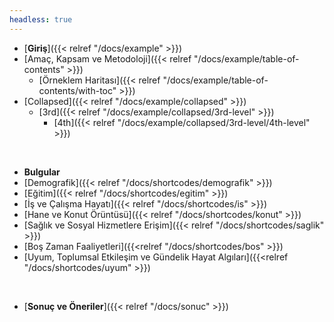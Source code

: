 ```yaml
---
headless: true
---
```


- [**Giriş**]({{< relref "/docs/example" >}})
- [Amaç, Kapsam ve Metodoloji]({{< relref "/docs/example/table-of-contents" >}})
  - [Örneklem Haritası]({{< relref "/docs/example/table-of-contents/with-toc" >}})
- [Collapsed]({{< relref "/docs/example/collapsed" >}})
  - [3rd]({{< relref "/docs/example/collapsed/3rd-level" >}})
    - [4th]({{< relref "/docs/example/collapsed/3rd-level/4th-level" >}})
<br />

- **Bulgular**
- [Demografik]({{< relref "/docs/shortcodes/demografik" >}})
- [Eğitim]({{< relref "/docs/shortcodes/egitim" >}})
- [İş ve Çalışma Hayatı]({{< relref "/docs/shortcodes/is" >}})
- [Hane ve Konut Örüntüsü]({{< relref "/docs/shortcodes/konut" >}})
- [Sağlık ve Sosyal Hizmetlere Erişim]({{< relref "/docs/shortcodes/saglik" >}})
- [Boş Zaman Faaliyetleri]({{<relref "/docs/shortcodes/bos" >}})
- [Uyum, Toplumsal Etkileşim ve Gündelik Hayat Algıları]({{<relref "/docs/shortcodes/uyum" >}})
<br />

- [**Sonuç ve Öneriler**]({{< relref "/docs/sonuc" >}})
